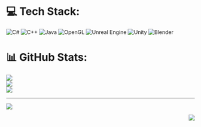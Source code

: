 
# 💻 Tech Stack:
![C#](https://img.shields.io/badge/c%23-%23239120.svg?style=for-the-badge&logo=csharp&logoColor=white) ![C++](https://img.shields.io/badge/c++-%2300599C.svg?style=for-the-badge&logo=c%2B%2B&logoColor=white) ![Java](https://img.shields.io/badge/java-%23ED8B00.svg?style=for-the-badge&logo=openjdk&logoColor=white) ![OpenGL](https://img.shields.io/badge/OpenGL-%23FFFFFF.svg?style=for-the-badge&logo=opengl) ![Unreal Engine](https://img.shields.io/badge/unrealengine-%23313131.svg?style=for-the-badge&logo=unrealengine&logoColor=white) ![Unity](https://img.shields.io/badge/unity-%23000000.svg?style=for-the-badge&logo=unity&logoColor=white) ![Blender](https://img.shields.io/badge/blender-%23F5792A.svg?style=for-the-badge&logo=blender&logoColor=white)
# 📊 GitHub Stats:
![](https://github-readme-stats.vercel.app/api?username=Uphendra05&theme=dark&hide_border=false&include_all_commits=true&count_private=true)<br/>
![](https://nirzak-streak-stats.vercel.app/?user=Uphendra05&theme=dark&hide_border=false)<br/>
![](https://github-readme-stats.vercel.app/api/top-langs/?username=Uphendra05&theme=dark&hide_border=false&include_all_commits=true&count_private=true&layout=compact)

---
[![](https://visitcount.itsvg.in/api?id=Uphendra05&icon=0&color=0)](https://visitcount.itsvg.in)

<img align="right" src="https://komarev.com/ghpvc/?username=Uphendhra05&color=e95c7d&label=Views">

<!-- Proudly created with GPRM ( https://gprm.itsvg.in ) -->
